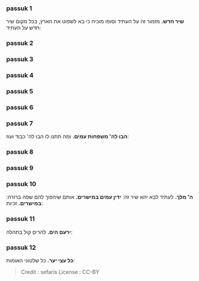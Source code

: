 
### passuk 1
<b>שיר חדש.</b> מזמור זה על העתיד וסופו מוכיח כי בא לשפוט את הארץ, בכל מקום שיר חדש על העתיד:

### passuk 2

### passuk 3

### passuk 4

### passuk 5

### passuk 6

### passuk 7
<b>הבו לה' משפחות עמים.</b> ומה תתנו לו הבו לה' כבוד ועוז:

### passuk 8

### passuk 9

### passuk 10
<b>ה' מלך.</b> לעתיד לבא יהא שיר זה:
<b>ידין עמים במישרים.</b> אותם שיהפוך להם שפה ברורה:
<b>במישרים.</b> זכיות:

### passuk 11
<b>ירעם הים.</b> להרים קול בתהלה:

### passuk 12
<b>כל עצי יער.</b> כל שלטוני האומות:

>Credit : sefaris
>License : CC-BY